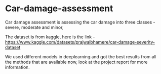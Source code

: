 # Car-damage-assessment

Car damage assessment is assessing the car damage into three classes - severe, moderate and minor,

The dataset is from kaggle, here is the link - https://www.kaggle.com/datasets/prajwalbhamere/car-damage-severity-dataset

We used different models in deeplearning and got the best results from all the methods that are available now, look at the project report for more information.
